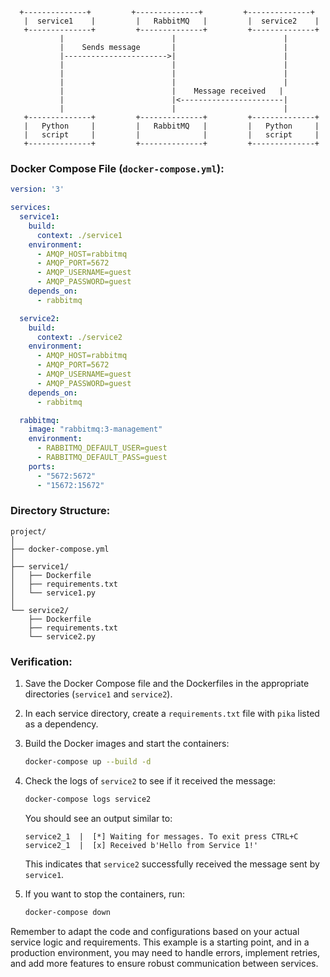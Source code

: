 ```
  +--------------+         +--------------+         +--------------+
   |  service1    |         |   RabbitMQ   |         |  service2    |
   +--------------+         +--------------+         +--------------+
           |                        |                        |
           |    Sends message       |                        |
           |----------------------->|                        |
           |                        |                        |
           |                        |                        |
           |                        |                        |
           |                        |    Message received   |
           |                        |<-----------------------|
           |                        |                        |
   +--------------+         +--------------+         +--------------+
   |   Python     |         |   RabbitMQ   |         |   Python     |
   |   script     |         |              |         |   script     |
   +--------------+         +--------------+         +--------------+
 ```

### Docker Compose File (`docker-compose.yml`):

```yaml
version: '3'

services:
  service1:
    build:
      context: ./service1
    environment:
      - AMQP_HOST=rabbitmq
      - AMQP_PORT=5672
      - AMQP_USERNAME=guest
      - AMQP_PASSWORD=guest
    depends_on:
      - rabbitmq

  service2:
    build:
      context: ./service2
    environment:
      - AMQP_HOST=rabbitmq
      - AMQP_PORT=5672
      - AMQP_USERNAME=guest
      - AMQP_PASSWORD=guest
    depends_on:
      - rabbitmq

  rabbitmq:
    image: "rabbitmq:3-management"
    environment:
      - RABBITMQ_DEFAULT_USER=guest
      - RABBITMQ_DEFAULT_PASS=guest
    ports:
      - "5672:5672"
      - "15672:15672"
```

### Directory Structure:

```
project/
│
├── docker-compose.yml
│
├── service1/
│   ├── Dockerfile
│   ├── requirements.txt
│   └── service1.py
│
└── service2/
    ├── Dockerfile
    ├── requirements.txt
    └── service2.py
```

### Verification:

1. Save the Docker Compose file and the Dockerfiles in the appropriate directories (`service1` and `service2`).
2. In each service directory, create a `requirements.txt` file with `pika` listed as a dependency.
3. Build the Docker images and start the containers:

   ```bash
   docker-compose up --build -d
   ```

4. Check the logs of `service2` to see if it received the message:

   ```bash
   docker-compose logs service2
   ```

   You should see an output similar to:

   ```
   service2_1  |  [*] Waiting for messages. To exit press CTRL+C
   service2_1  |  [x] Received b'Hello from Service 1!'
   ```

   This indicates that `service2` successfully received the message sent by `service1`.

5. If you want to stop the containers, run:

   ```bash
   docker-compose down
   ```

Remember to adapt the code and configurations based on your actual service logic and requirements. This example is a starting point, and in a production environment, you may need to handle errors, implement retries, and add more features to ensure robust communication between services.
